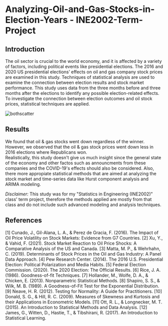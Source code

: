# Analyzing-Oil-and-Gas-Stocks-in-Election-Years - INE2002-Term-Project
## Introduction
The oil sector is crucial to the world economy, and it is affected by a variety of factors, including political events like presidential elections. The 2016 and 2020 US presidential elections’ effects on oil and gas company stock prices are examined in this study. Techniques of statistical analysis are used to examine the connection between election results and stock market performance. This study uses data from the three months before and three months after the elections to identify any possible election-related effects. To investigate the connection between election outcomes and oil stock prices, statistical techniques are applied.

![bothscatter](https://github.com/bugraaldal/Analyzing-Oil-and-Gas-Stocks-in-Election-Years---INE2002-Term-Project/assets/61989756/d4760f68-aa71-438c-9891-c9bcbb1c9ecd)

## Results
We found that oil & gas stocks went down regardless of the winner. However, we observed that the oil & gas stock prices went down less in 2016 elections where Republicans won.  
Realistically, this study doesn't give us much insight since the general state of the economy and other factos such as announcments from these companies and the COVID-19's effects should also be considered. Also, there more appropiate statistical methods that are aimed at analyzing the stock market and time-series data like Hurst component analysis and ARIMA modeling.

*Disclaimer:* This study was for my "Statistics in Engineering (INE2002)" class' term project, therefore the methods applied are mostly from that class and do not include such advanced modeling and analysis techniques.

## References
[1] Cunado, J., Gil-Alana, L. A., & Perez de Gracia, F. (2016). The Impact of Oil Price
Volatility on Stock Markets: Evidence from G7 Countries.
[2] Xu, Y., & Vahid, F. (2021). Stock Market Reaction to Oil Price Shocks: A Comparative
Analysis of the US and Canada.
[3] Matta, M. P., & Wehrhahn, C. (2019). Determinants of Stock Prices in the Oil and
Gas Industry: A Panel Data Approach.
[4] Pew Research Center. (2014). The 2016 U.S. Presidential Election: Political Polarization
and Media Habits.
[5] Federal Election Commission. (2020). The 2020 Election: The Official Results.
[6] Rice, J. A. (1986). Goodness-of-fit Techniques.
[7] Hollander, M., Wolfe, D. A., & Chicken, E. (2013). Nonparametric Statistical Methods.
[8] Shapiro, S. S., & Wilk, M. B. (1989). A Goodness-of-Fit Test for the Exponential
Distribution.
[9] Neave, H. R. (2012). Testing for Normality: A Guide for Practitioners.
[10] Donald, S. G., & Hill, R. C. (2009). Measures of Skewness and Kurtosis and their
Applications in Econometric Models.
[11] Ott, R. L., & Longnecker, M. T. (2015). An Introduction to Statistical Methods and
Data Analysis.
[12] James, G., Witten, D., Hastie, T., & Tibshirani, R. (2017). An Introduction to Statistical
Learning.
